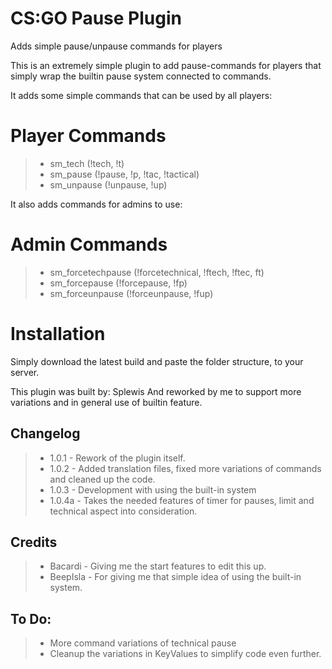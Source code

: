 # CS:GO Pause Plugin
Adds simple pause/unpause commands for players

This is an extremely simple plugin to add pause-commands for players that simply wrap the builtin pause system connected to commands.

It adds some simple commands that can be used by all players:

# Player Commands
> * sm_tech (!tech, !t)
> * sm_pause (!pause, !p, !tac, !tactical)
> * sm_unpause (!unpause, !up)

It also adds commands for admins to use:
# Admin Commands
> * sm_forcetechpause (!forcetechnical, !ftech, !ftec, ft)
> * sm_forcepause (!forcepause, !fp)
> * sm_forceunpause (!forceunpause, !fup)

# Installation
Simply download the latest build and paste the folder structure, to your server.

This plugin was built by: Splewis
And reworked by me to support more variations and in general use of builtin feature.

## Changelog
> * 1.0.1 - Rework of the plugin itself.
> * 1.0.2 - Added translation files, fixed more variations of commands and cleaned up the code.
> * 1.0.3 - Development with using the built-in system
> * 1.0.4a - Takes the needed features of timer for pauses, limit and technical aspect into consideration.

## Credits
> * Bacardi - Giving me the start features to edit this up.
> * BeepIsla - For giving me that simple idea of using the built-in system.

## To Do:
> * More command variations of technical pause
> * Cleanup the variations in KeyValues to simplify code even further.
